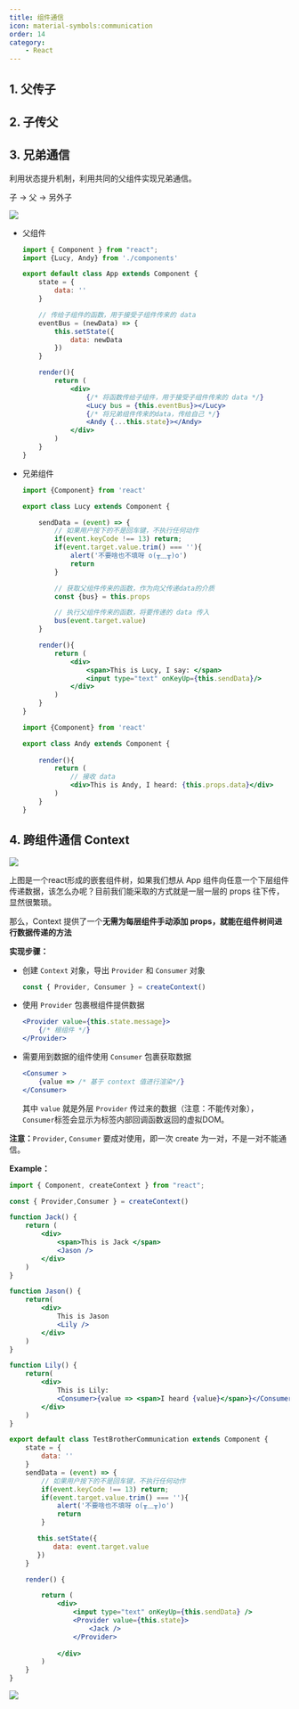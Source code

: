 ```yaml
---
title: 组件通信
icon: material-symbols:communication
order: 14
category:
    - React
---
```


## 1. 父传子

## 2. 子传父

## 3. 兄弟通信

利用状态提升机制，利用共同的父组件实现兄弟通信。

子 → 父 → 另外子

![](../../../../.vuepress/public/assets/images/coding-more/react/base/props-5.png)

- 父组件

  ````jsx
  import { Component } from "react";
  import {Lucy, Andy} from './components'
  
  export default class App extends Component {
      state = {
          data: ''
      }
  
      // 传给子组件的函数，用于接受子组件传来的 data
      eventBus = (newData) => {
          this.setState({
              data: newData
          })
      }
  
      render(){
          return (
              <div>
                  {/* 将函数传给子组件，用于接受子组件传来的 data */}
                  <Lucy bus = {this.eventBus}></Lucy>
                  {/* 将兄弟组件传来的data，传给自己 */}
                  <Andy {...this.state}></Andy>
              </div>
          )
      }
  }
  ````

- 兄弟组件

  ````jsx
  import {Component} from 'react'
  
  export class Lucy extends Component {
  
      sendData = (event) => {
          // 如果用户按下的不是回车键，不执行任何动作
          if(event.keyCode !== 13) return;
          if(event.target.value.trim() === ''){
              alert('不要啥也不填呀 o(╥﹏╥)o')
              return
          }
  
          // 获取父组件传来的函数，作为向父传递data的介质
          const {bus} = this.props
  
          // 执行父组件传来的函数，将要传递的 data 传入
          bus(event.target.value)
      }
  
      render(){
          return (
              <div>
                  <span>This is Lucy, I say: </span>
                  <input type="text" onKeyUp={this.sendData}/>
              </div>
          )
      }
  }
  ````

  ````jsx
  import {Component} from 'react'
  
  export class Andy extends Component {
      
      render(){
          return (
              // 接收 data
              <div>This is Andy, I heard: {this.props.data}</div>
          )
      }
  }
  ````

  

## 4. 跨组件通信 Context

![](../../../../.vuepress/public/assets/images/coding-more/react/base/context.png)

上图是一个react形成的嵌套组件树，如果我们想从 App 组件向任意一个下层组件传递数据，该怎么办呢？目前我们能采取的方式就是一层一层的 props 往下传，显然很繁琐。

那么，Context 提供了一个**无需为每层组件手动添加 props，就能在组件树间进行数据传递的方法**

**实现步骤：**

- 创建 `Context` 对象，导出 `Provider` 和 `Consumer` 对象

  ````jsx
  const { Provider, Consumer } = createContext()
  ````

- 使用 `Provider` 包裹根组件提供数据

  ````jsx
  <Provider value={this.state.message}>
      {/* 根组件 */}
  </Provider>
  ````

- 需要用到数据的组件使用 `Consumer` 包裹获取数据

  ````jsx
  <Consumer >
      {value => /* 基于 context 值进行渲染*/}
  </Consumer>
  ````

  其中 `value` 就是外层 `Provider` 传过来的数据（注意：不能传对象），`Consumer`标签会显示为标签内部回调函数返回的虚拟DOM。

**注意：**`Provider`, `Consumer` 要成对使用，即一次 create 为一对，不是一对不能通信。

**Example：**

````jsx
import { Component, createContext } from "react";

const { Provider,Consumer } = createContext()

function Jack() {
    return (
        <div>
            <span>This is Jack </span>
            <Jason />
        </div>
    )
}

function Jason() {
    return(
        <div>
            This is Jason
            <Lily />
        </div>
    )
}

function Lily() {
    return(
        <div>
            This is Lily:
            <Consumer>{value => <span>I heard {value}</span>}</Consumer>
        </div>
    )
}

export default class TestBrotherCommunication extends Component {
    state = {
        data: ''
    }
    sendData = (event) => {
        // 如果用户按下的不是回车键，不执行任何动作
        if(event.keyCode !== 13) return;
        if(event.target.value.trim() === ''){
            alert('不要啥也不填呀 o(╥﹏╥)o')
            return
        }

       this.setState({
           data: event.target.value
       })
    }

    render() {

        return (
            <div>
                <input type="text" onKeyUp={this.sendData} />
                <Provider value={this.state}>
                    <Jack />
                </Provider>
                
            </div>
        )
    }
}
````

![](../../../../.vuepress/public/assets/images/coding-more/react/base/image-20220321160541829.png)

